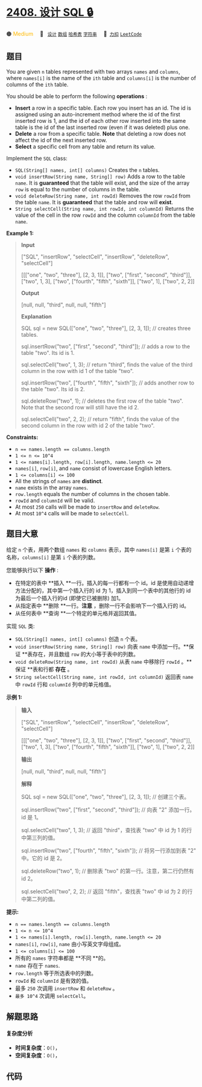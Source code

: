 # [2408. 设计 SQL 🔒](https://2xiao.github.io/leetcode-js/problem/2408.html)

🟠 <font color=#ffb800>Medium</font>&emsp; 🔖&ensp; [`设计`](/tag/design.md) [`数组`](/tag/array.md) [`哈希表`](/tag/hash-table.md) [`字符串`](/tag/string.md)&emsp; 🔗&ensp;[`力扣`](https://leetcode.cn/problems/design-sql) [`LeetCode`](https://leetcode.com/problems/design-sql)

## 题目

You are given `n` tables represented with two arrays `names` and `columns`,
where `names[i]` is the name of the `ith` table and `columns[i]` is the number
of columns of the `ith` table.

You should be able to perform the following **operations** :

  * **Insert** a row in a specific table. Each row you insert has an id. The id is assigned using an auto-increment method where the id of the first inserted row is 1, and the id of each other row inserted into the same table is the id of the last inserted row (even if it was deleted) plus one.
  * **Delete** a row from a specific table. **Note** that deleting a row does not affect the id of the next inserted row.
  * **Select** a specific cell from any table and return its value.

Implement the `SQL` class:

  * `SQL(String[] names, int[] columns)` Creates the `n` tables.
  * `void insertRow(String name, String[] row)` Adds a row to the table `name`. It is **guaranteed** that the table will exist, and the size of the array `row` is equal to the number of columns in the table.
  * `void deleteRow(String name, int rowId)` Removes the row `rowId` from the table `name`. It is **guaranteed** that the table and row will **exist**.
  * `String selectCell(String name, int rowId, int columnId)` Returns the value of the cell in the row `rowId` and the column `columnId` from the table `name`.



**Example 1:**

> 
> 
> 
> 
> 
> **Input**
> 
> ["SQL", "insertRow", "selectCell", "insertRow", "deleteRow", "selectCell"]
> 
> [[["one", "two", "three"], [2, 3, 1]], ["two", ["first", "second", "third"]], ["two", 1, 3], ["two", ["fourth", "fifth", "sixth"]], ["two", 1], ["two", 2, 2]]
> 
> **Output**
> 
> [null, null, "third", null, null, "fifth"]
> 
> 
> 
> **Explanation**
> 
> SQL sql = new SQL(["one", "two", "three"], [2, 3, 1]); // creates three tables.
> 
> sql.insertRow("two", ["first", "second", "third"]); // adds a row to the table "two". Its id is 1.
> 
> sql.selectCell("two", 1, 3); // return "third", finds the value of the third column in the row with id 1 of the table "two".
> 
> sql.insertRow("two", ["fourth", "fifth", "sixth"]); // adds another row to the table "two". Its id is 2.
> 
> sql.deleteRow("two", 1); // deletes the first row of the table "two". Note that the second row will still have the id 2.
> 
> sql.selectCell("two", 2, 2); // return "fifth", finds the value of the second column in the row with id 2 of the table "two".

**Constraints:**

  * `n == names.length == columns.length`
  * `1 <= n <= 10^4`
  * `1 <= names[i].length, row[i].length, name.length <= 20`
  * `names[i]`, `row[i]`, and `name` consist of lowercase English letters.
  * `1 <= columns[i] <= 100`
  * All the strings of `names` are **distinct**.
  * `name` exists in the array `names`.
  * `row.length` equals the number of columns in the chosen table.
  * `rowId` and `columnId` will be valid.
  * At most `250` calls will be made to `insertRow` and `deleteRow`.
  * At most `10^4` calls will be made to `selectCell`.


## 题目大意

给定 `n` 个表，用两个数组 `names` 和 `columns` 表示，其中 `names[i]` 是第 `i` 个表的名称，`columns[i]`
是第 `i` 个表的列数。

您能够执行以下 **操作** :

  * 在特定的表中 **插入  **一行。插入的每一行都有一个 id。id 是使用自动递增方法分配的，其中第一个插入行的 id 为 1，插入到同一个表中的其他行的 id 为最后一个插入行的id (即使它已被删除) 加1。
  * 从指定表中 **删除  **一行。**注意** ，删除一行不会影响下一个插入行的 id。
  * 从任何表中 **查询  **一个特定的单元格并返回其值。

实现 `SQL` 类:

  * `SQL(String[] names, int[] columns)` 创造 `n` 个表。
  * `void insertRow(String name, String[] row)` 向表 `name` 中添加一行。**保证  **表存在，并且数组 `row` 的大小等于表中的列数。
  * `void deleteRow(String name, int rowId)` 从表 `name` 中移除行 `rowId` 。**保证  **表和行都 **存在** 。
  * `String selectCell(String name, int rowId, int columnId)` 返回表 `name` 中 `rowId` 行和 `columnId` 列中的单元格值。



**示例 1:**

> 
> 
> 
> 
> 
> **输入**
> 
> ["SQL", "insertRow", "selectCell", "insertRow", "deleteRow", "selectCell"]
> 
> [[["one", "two", "three"], [2, 3, 1]], ["two", ["first", "second", "third"]], ["two", 1, 3], ["two", ["fourth", "fifth", "sixth"]], ["two", 1], ["two", 2, 2]]
> 
> **输出**
> 
> [null, null, "third", null, null, "fifth"]
> 
> 
> 
> **解释**
> 
> SQL sql = new SQL(["one", "two", "three"], [2, 3, 1]); // 创建三个表。
> 
> sql.insertRow("two", ["first", "second", "third"]); // 向表 "2" 添加一行。id 是 1。
> 
> sql.selectCell("two", 1, 3); // 返回 "third"，查找表 "two" 中 id 为 1 的行中第三列的值。
> 
> sql.insertRow("two", ["fourth", "fifth", "sixth"]); // 将另一行添加到表 "2" 中。它的 id 是 2。
> 
> sql.deleteRow("two", 1); // 删除表 "two" 的第一行。注意，第二行仍然有 id 2。
> 
> sql.selectCell("two", 2, 2); // 返回 "fifth"，查找表 "two" 中 id 为 2 的行中第二列的值。
> 
> 



**提示:**

  * `n == names.length == columns.length`
  * `1 <= n <= 10^4`
  * `1 <= names[i].length, row[i].length, name.length <= 20`
  * `names[i]`, `row[i]`, `name` 由小写英文字母组成。
  * `1 <= columns[i] <= 100`
  * 所有的 `names` 字符串都是 **不同  **的。
  * `name` 存在于 `names`.
  * `row.length` 等于所选表中的列数。
  * `rowId` 和 `columnId` 是有效的值。
  * 最多 `250` 次调用 `insertRow` 和 `deleteRow` 。
  * `最多 10^4` 次调用 `selectCell`。


## 解题思路

#### 复杂度分析

- **时间复杂度**：`O()`，
- **空间复杂度**：`O()`，

## 代码

```javascript

```